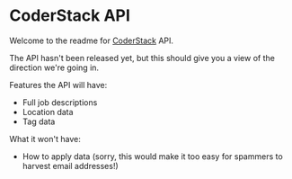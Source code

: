 CoderStack API
======================
Welcome to the readme for [CoderStack](http://www.coderstack.co.uk) API.

The API hasn't been released yet, but this should give you a view of the direction we're going in.

Features the API will have:

* Full job descriptions
* Location data
* Tag data

What it won't have:

* How to apply data (sorry, this would make it too easy for spammers to harvest email addresses!)

